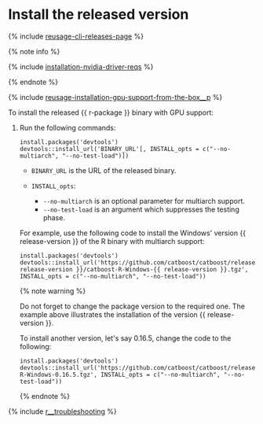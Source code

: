 # Install the released version

{% include [reusage-cli-releases-page](../_includes/work_src/reusage-cli/releases-page.md) %}


{% note info %}

{% include [installation-nvidia-driver-reqs](../_includes/work_src/reusage-code-examples/nvidia-driver-reqs.md) %}

{% endnote %}


{% include [reusage-installation-gpu-support-from-the-box__p](../_includes/work_src/reusage-installation/gpu-support-from-the-box__p.md) %}


To install the released {{ r-package }} binary with GPU support:
1. Run the following commands:
    ```
    install.packages('devtools')
    devtools::install_url('BINARY_URL'[, INSTALL_opts = c("--no-multiarch", "--no-test-load")])
    ```

    - `BINARY_URL` is the URL of the released binary.

    - `INSTALL_opts`:

       - `--no-multiarch` is an optional parameter for multiarch support.
       - `--no-test-load` is an argument which suppresses the testing phase.

    For example, use the following code to install the Windows' version {{ release-version }} of the R binary with multiarch support:
    ```
    install.packages('devtools')
    devtools::install_url('https://github.com/catboost/catboost/releases/download/v{{ release-version }}/catboost-R-Windows-{{ release-version }}.tgz', INSTALL_opts = c("--no-multiarch", "--no-test-load"))
    ```

    {% note warning %}

    Do not forget to change the package version to the required one. The example above illustrates the installation of the version {{ release-version }}.

    To install another version, let's say 0.16.5, change the code to the following:
    ```
    install.packages('devtools')
    devtools::install_url('https://github.com/catboost/catboost/releases/download/v0.16.5/catboost-R-Windows-0.16.5.tgz', INSTALL_opts = c("--no-multiarch", "--no-test-load"))
    ```

    {% endnote %}


{% include [r__troubleshooting](../_includes/work_src/reusage-installation/r__troubleshooting.md) %}


